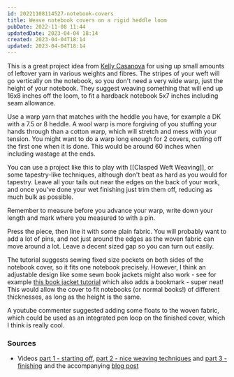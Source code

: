 ```yaml
---
id: 20221108114527-notebook-covers
title: Weave notebook covers on a rigid heddle loom
pubDate: 2022-11-08 11:44
updatedDate: 2023-04-04 18:14
created: 2023-04-04T18:14
updated: 2023-04-04T18:14
---
```


This is a great project idea from [Kelly Casanova](https://kellycasanovaweavinglessons.com/) for using up small amounts of leftover yarn in various weights and fibres. The stripes of your weft will go vertically on the notebook, so you don't need a very wide warp, just the height of your notebook. They suggest weaving something that will end up 16x8 inches off the loom, to fit a hardback notebook 5x7 inches including seam allowance.

Use a warp yarn that matches with the heddle you have, for example a DK with a 7.5 or 8 heddle. A wool warp is more forgiving of you stuffing your hands through than a cotton warp, which will stretch and mess with your tension. You might want to do a warp long enough for 2 covers, cutting off the first one when it is done. This would be around 60 inches when including wastage at the ends.

You can use a project like this to play with [[Clasped Weft Weaving]], or some tapestry-like techniques, although don't beat as hard as you would for tapestry. Leave all your tails out near the edges on the back of your work, and once you've done your wet finishing just trim them off, reducing as much bulk as possible.

Remember to measure before you advance your warp, write down your length and mark where you measured to with a pin.

Press the piece, then line it with some plain fabric. You will probably want to add a lot of pins, and not just around the edges as the woven fabric can move around a lot. Leave a decent sized gap so you can turn out easily.

The tutorial suggests sewing fixed size pockets on both sides of the notebook cover, so it fits one notebook precisely. However, I think an adjustable design like some sewn book jackets might also work - see for example [this book jacket tutorial](https://www.petitboutdechou.com/2015/10/diy-japanese-style-adjustable-book-cover.html) which also adds a bookmark - super neat! This would allow the cover to fit notebooks (or normal books!) of different thicknesses, as long as the height is the same.

A youtube commenter suggested adding some floats to the woven fabric, which could be used as an integrated pen loop on the finished cover, which I think is really cool.

### Sources

- Videos [part 1 - starting off](https://www.youtube.com/watch?v=7r7f1cWIAtM), [part 2 - nice weaving techniques](https://www.youtube.com/watch?v=a35fTX2KKvI) and [part 3 - finishing](https://www.youtube.com/watch?v=6BMNuvl7X0g) and the accompanying [blog post](https://kellycasanovaweavinglessons.com/2019/11/stashbuster-woven-notebook-covers.html)
